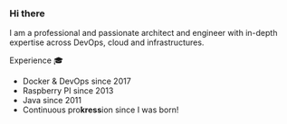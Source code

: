 ### Hi there 

I am a professional and passionate architect and engineer with in-depth expertise across DevOps, cloud and infrastructures. 


Experience 🎓
- Docker & DevOps since 2017
- Raspberry PI since 2013
- Java since 2011
- Continuous pro**kress**ion since I was born!

<!--
**proKress/proKress** is a ✨ _special_ ✨ repository because its `README.md` (this file) appears on your GitHub profile.

Here are some ideas to get you started:

- 🔭 I’m currently working on ...
- 🌱 I’m currently learning ...
- 👯 I’m looking to collaborate on ...
- 🤔 I’m looking for help with ...
- 💬 Ask me about ...
- 📫 How to reach me: ...
- 😄 Pronouns: ...
- ⚡ Fun fact: ...
-->
